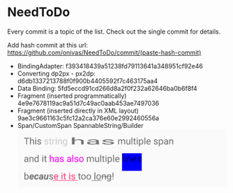 # NeedToDo

Every commit is a topic of the list. 
Check out the single commit for details.

Add hash commit at this url: https://github.com/onivas/NeedToDo/commit/(paste-hash-commit)

- BindingAdapter: f393418439a51238fd79113641a348951cf92e46
- Converting dp2px - px2dp: d6db1337213788f0f900b4405592f7c463175aa4
- Data Binding: 5fd5eccd91cd266d8a2f0f232a62646ba0b6f8f4
- Fragment (inserted programmatically) 4e9e7678119ac9a51d7c49ac0aab453ae7497036
- Fragment (inserted directly in XML layout) 9ae3c9661163c5fc12a2ca376e60e2992460556a
- Span/CustomSpan SpannableString/Builder ![alt text](https://github.com/onivas/NeedToDo/blob/master/span.png)
